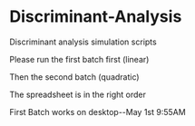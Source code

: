 # Discriminant-Analysis
Discriminant analysis simulation scripts

Please run the first batch first (linear)


Then the second batch (quadratic)


The spreadsheet is in the right order


First Batch works on desktop--May 1st 9:55AM
